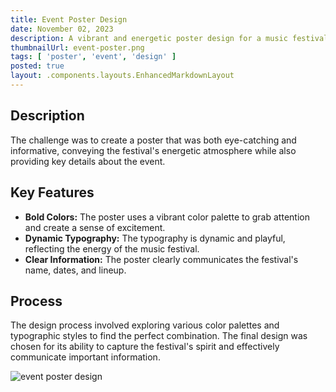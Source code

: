 ```yaml
---
title: Event Poster Design
date: November 02, 2023
description: A vibrant and energetic poster design for a music festival, designed to capture the excitement of the event.
thumbnailUrl: event-poster.png
tags: [ 'poster', 'event', 'design' ]
posted: true
layout: .components.layouts.EnhancedMarkdownLayout
---
```


## Description

The challenge was to create a poster that was both eye-catching and informative, conveying the festival's energetic
atmosphere while also providing key details about the event.

## Key Features

* **Bold Colors:** The poster uses a vibrant color palette to grab attention and create a sense of excitement.
* **Dynamic Typography:** The typography is dynamic and playful, reflecting the energy of the music festival.
* **Clear Information:** The poster clearly communicates the festival's name, dates, and lineup.

## Process

The design process involved exploring various color palettes and typographic styles to find the perfect combination. The
final design was chosen for its ability to capture the festival's spirit and effectively communicate important
information.

<div class="screenshots-container">
<img alt="event poster design" src="/assets/images/design/event-poster-design.png" title="Event Poster Design"/>
</div>
